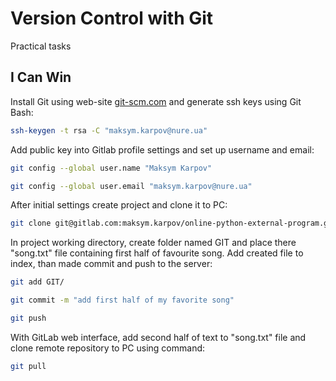 # Version Control with Git

Practical tasks 

## I Can Win

Install Git using web-site [git-scm.com](https://git-scm.com/book/en/v2/Getting-Started-Installing-Git) and generate ssh keys using Git Bash:

```bash
ssh-keygen -t rsa -C "maksym.karpov@nure.ua"
```

Add public key into Gitlab profile settings and set up username and email:

```bash
git config --global user.name "Maksym Karpov"

git config --global user.email "maksym.karpov@nure.ua"
```

After initial settings create project and clone it to PC:

```bash
git clone git@gitlab.com:maksym.karpov/online-python-external-program.git
```
In project working directory, create folder named GIT and place there "song.txt" file containing first half of favourite song. Add created file to index, than made commit and push to the server:

```bash
git add GIT/

git commit -m "add first half of my favorite song"

git push
```

With  GitLab web interface, add second half of text to "song.txt" file and clone remote repository to PC using command:

```bash
git pull
```
